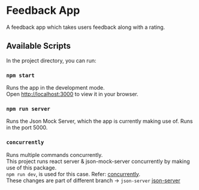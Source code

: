 # Feedback App

A feedback app which takes users feedback along with a rating.

## Available Scripts

In the project directory, you can run:

### `npm start`

Runs the app in the development mode.\
Open [http://localhost:3000](http://localhost:3000) to view it in your browser.

### `npm run server`

Runs the Json Mock Server, which the app is currently making use of.
Runs in the port 5000.

### `concurrently`

Runs multiple commands concurrently.\
This project runs react server & json-mock-server concurrently by making use of this package.\
`npm run dev`, is used for this case. Refer: [concurrently](https://www.npmjs.com/package/concurrently).\
These changes are part of different branch -> `json-server` [json-server](https://github.com/Manoj381997/feedback-app/tree/json-server)
